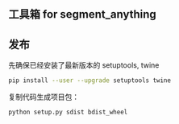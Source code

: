## 工具箱 for segment_anything

## 发布
先确保已经安装了最新版本的 setuptools, twine
```bash
pip install --user --upgrade setuptools twine
```
复制代码生成项目包：
```bash
python setup.py sdist bdist_wheel
```